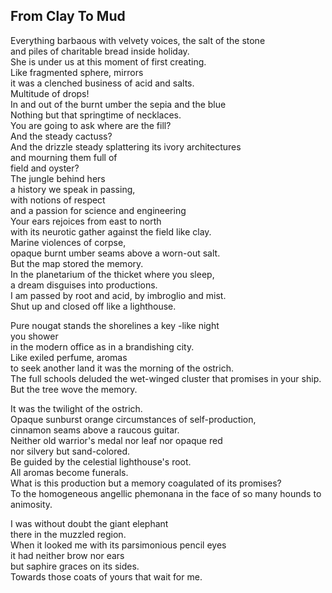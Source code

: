 From Clay To Mud
----------------
Everything barbaous with velvety voices, the salt of the stone  
and piles of charitable bread inside holiday.  
She is under us at this moment of first creating.  
Like fragmented sphere, mirrors  
it was a clenched business of acid and salts.  
Multitude of drops!  
In and out of the burnt umber the sepia and the blue  
Nothing but that springtime of necklaces.  
You are going to ask where are the fill?  
And the steady cactuss?  
And the drizzle steady splattering its ivory architectures  
and mourning them full of  
field and oyster?  
The jungle behind hers  
a history we speak in passing,  
with notions of respect  
and a passion for science and engineering  
Your ears rejoices from east to north  
with its neurotic gather against the field like clay.  
Marine violences of corpse,  
opaque burnt umber seams above a worn-out salt.  
But the map stored the memory.  
In the planetarium of the thicket where you sleep,  
a dream disguises into productions.  
I am passed by root and acid, by imbroglio and mist.  
Shut up and closed off like a lighthouse.  
  
Pure nougat stands the shorelines a key -like night  
you shower  
in the modern office as in a brandishing city.  
Like exiled perfume, aromas  
to seek another land it was the morning of the ostrich.  
The full schools deluded the wet-winged cluster that promises in your ship.  
But the tree wove the memory.  
  
It was the twilight of the ostrich.  
Opaque sunburst orange circumstances of self-production,  
cinnamon seams above a raucous guitar.  
Neither old warrior's medal nor leaf nor opaque red  
nor silvery but sand-colored.  
Be guided by the celestial lighthouse's root.  
All aromas become funerals.  
What is this production but a memory coagulated of its promises?  
To the homogeneous angellic phemonana in the face of so many hounds to animosity.  
  
I was without doubt the giant elephant  
there in the muzzled region.  
When it looked me with its parsimonious pencil eyes  
it had neither brow nor ears  
but saphire graces on its sides.  
Towards those coats of yours that wait for me.  
